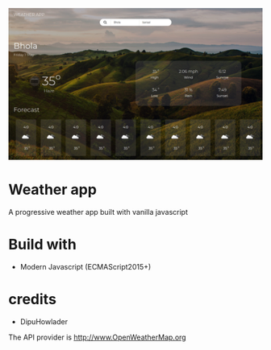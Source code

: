 ![fooo](./Screenshots/weather-app.png)

# Weather app
A progressive weather app built with vanilla javascript

# Build with
- Modern Javascript (ECMAScript2015+)

# credits
 * DipuHowlader

The API provider is http://www.OpenWeatherMap.org
